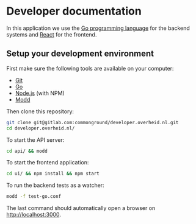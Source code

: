 # Developer documentation
In this application we use the [Go programming language](https://golang.org) for the backend systems and [React](https://reactjs.org/) for the frontend.

## Setup your development environment
First make sure the following tools are available on your computer:

* [Git](https://git-scm.com/)
* [Go](https://golang.org/doc/install)
* [Node.js](https://nodejs.org/) (with NPM)
* [Modd](https://github.com/cortesi/modd)

Then clone this repository:

```bash
git clone git@gitlab.com:commonground/developer.overheid.nl.git
cd developer.overheid.nl/
```

To start the API server:

```bash
cd api/ && modd
```

To start the frontend application:

```bash
cd ui/ && npm install && npm start
```

To run the backend tests as a watcher:

```bash
modd -f test-go.conf
```

The last command should automatically open a browser on [http://localhost:3000](http://localhost:3000/).
